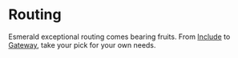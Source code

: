 # Routing

Esmerald exceptional routing comes bearing fruits. From [Include](./routes.md#include) to [Gateway](./routes.md#gateway),
take your pick for your own needs.
